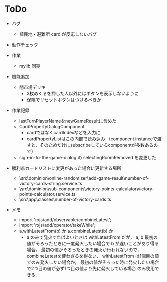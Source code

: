 # ToDo

* バグ
  * 植民地・避難所 card が反応しないバグ

* 動作チェック

* 作業
  * mylib 同期

* 機能追加
  * 闇市場デッキ
    * 3枚めくるを押した人以外にはボタンを表示しないように
    * 保険でリセットボタンはつけるべきか

* 作業記録
  * lastTurnPlayerNameをnewGameResultに含めた
  * CardPropertyDialogComponent
    * cardではなくcardIndexなどを入力に
    * cardPropertyListはこの内部で読み込み
    （component.instanceで渡すと、そのためだけにsubscribeしているcomponentが多数あるので）
  * sign-in-to-the-game-dialog の selectingRoomRemoved を変更した

* 勝利点カードリストに変更があった場合に更新する場所
  * \src\dominion\online-randomizer\add-game-result\number-of-victory-cards-string.service.ts
  * \src\dominion\sub-components\victory-points-calculator\victory-points-calculator.service.ts
  * \src\app\classes\number-of-victory-cards.ts

* メモ
  * import 'rxjs/add/observable/combineLatest';
  * import 'rxjs/add/operator/takeWhile';
  * a.withLatestFrom(b) か a.combineLatest(b) か
    * a のみで発火すればよいときは withLatestFrom だが，
        a, b 最初の値がそろったときに一度発火したい場合で b が遅いことがあり得る場合，
        最初の値がそろったときの発火が行われないので，combineLatestを使わざるを得ない．
        withLatestFrom は1個目の値でのみ発火したい場合か，
        最初の値がそろった時に発火したい場合で2つ目の値が必ず1つ目の値より先に発火している場合
        のみ使用できる．
